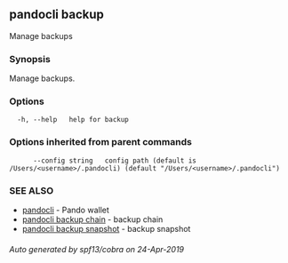 ## pandocli backup

Manage backups

### Synopsis

Manage backups.

### Options

```
  -h, --help   help for backup
```

### Options inherited from parent commands

```
      --config string   config path (default is /Users/<username>/.pandocli) (default "/Users/<username>/.pandocli")
```

### SEE ALSO

* [pandocli](pandocli.md)	 - Pando wallet
* [pandocli backup chain](pandocli_backup_chain.md)	 - backup chain
* [pandocli backup snapshot](pandocli_backup_snapshot.md)	 - backup snapshot

###### Auto generated by spf13/cobra on 24-Apr-2019
